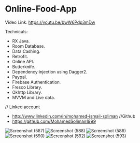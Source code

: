 # Online-Food-App

Video Link: https://youtu.be/bwW6Pdp3mDw

Technicals:
- RX Java.
- Room Database.
- Data Cashing.
- Retrofit.
- Online API.
- Butterknife.
- Dependency injection using Dagger2.
- Paypal.
- Firebase Authentication.
- Fresco Library.
- Okhttp Library.
- MVVM and Live data.

// Linked account
- http://www.linkedin.com/in/mohamed-ismail-soliman 
//Github
- https://github.com/MohamedSoliman1999


![Screenshot (587)](https://user-images.githubusercontent.com/49350237/107778142-5cfda180-6d4c-11eb-83a2-3cab70f1fa37.png)
![Screenshot (588)](https://user-images.githubusercontent.com/49350237/107778146-5e2ece80-6d4c-11eb-886b-87fbec56ddca.png)
![Screenshot (589)](https://user-images.githubusercontent.com/49350237/107778150-5f5ffb80-6d4c-11eb-85bc-a68e595887cb.png)
![Screenshot (590)](https://user-images.githubusercontent.com/49350237/107778154-5ff89200-6d4c-11eb-8091-abbfd63fb785.png)
![Screenshot (592)](https://user-images.githubusercontent.com/49350237/107778156-60912880-6d4c-11eb-9bf2-e362ca2ac072.png)
![Screenshot (593)](https://user-images.githubusercontent.com/49350237/107778162-625aec00-6d4c-11eb-891c-393bb96a4932.png)

